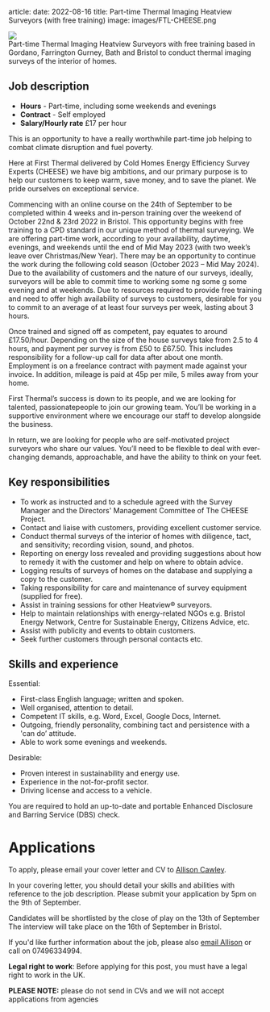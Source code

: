 article:
date: 2022-08-16
title: Part-time Thermal Imaging Heatview Surveyors (with free training)
image: images/FTL-CHEESE.png

<img class="img-fluid" src="{{url_for('.assets', filename='images/FTL-CHEESE.png')}}">

<div class="lead">
Part-time Thermal Imaging Heatview Surveyors with free training based in Gordano,
Farrington Gurney, Bath and Bristol to conduct thermal imaging surveys of the interior of homes.
</div>

## Job description

- **Hours** - Part-time, including some weekends and evenings
- **Contract** - Self employed
- **Salary/Hourly rate** £17 per hour

This is an opportunity to have a really worthwhile part-time job helping to
combat climate disruption and fuel poverty.

Here at First Thermal delivered by Cold Homes Energy Efficiency Survey Experts
(CHEESE) we have big ambitions, and our primary purpose is to help our
customers to keep warm, save money, and to save the planet. We pride ourselves
on exceptional service.

Commencing with an online course on the 24th of September to be completed
within 4 weeks and in-person training over the weekend of October 22nd & 23rd
2022 in Bristol. This opportunity begins with free training to a CPD standard
in our unique method of thermal surveying. We are offering part-time work,
according to your availability, daytime, evenings, and weekends until the end
of Mid May 2023 (with two week’s leave over Christmas/New Year). There may be
an opportunity to continue the work during the following cold season (October
2023 – Mid May 2024). Due to the availability of customers and the nature of
our surveys, ideally, surveyors will be able to commit time to working some ng
some g some evening and at weekends. Due to resources required to provide free
training and need to offer high availability of surveys to customers, desirable
for you to commit to an average of at least four surveys per week, lasting
about 3 hours.

Once trained and signed off as competent, pay equates to around £17.50/hour.
Depending on the size of the house surveys take from 2.5 to 4 hours, and
payment per survey is from £50 to £67.50. This includes responsibility for a
follow-up call for data after about one month. Employment is on a freelance
contract with payment made against your invoice. In addition, mileage is paid
at 45p per mile, 5 miles away from your home.

First Thermal’s success is down to its people, and we are looking for talented,
passionatepeople to join our growing team. You’ll be working in a supportive
environment where we encourage our staff to develop alongside the business.

In return, we are looking for people who are self-motivated project surveyors
who share our values. You’ll need to be flexible to deal with ever-changing
demands, approachable, and have the ability to think on your feet.

## Key responsibilities

- To work as instructed and to a schedule agreed with the Survey Manager and the Directors' Management Committee of The CHEESE Project.
- Contact and liaise with customers, providing excellent customer service.
- Conduct thermal surveys of the interior of homes with diligence, tact, and sensitivity; recording vision, sound, and photos.
- Reporting on energy loss revealed and providing suggestions about how to remedy it with the customer and help on where to obtain advice.
- Logging results of surveys of homes on the database and supplying a copy to the customer.
- Taking responsibility for care and maintenance of survey equipment (supplied for free).
- Assist in training sessions for other Heatview® surveyors.
- Help to maintain relationships with energy-related NGOs e.g. Bristol Energy Network, Centre for Sustainable Energy, Citizens Advice, etc.
- Assist with publicity and events to obtain customers.
- Seek further customers through personal contacts etc.

## Skills and experience

Essential:

- First-class English language; written and spoken.
- Well organised, attention to detail.
- Competent IT skills, e.g. Word, Excel, Google Docs, Internet.
- Outgoing, friendly personality, combining tact and persistence with a 'can do’ attitude.
- Able to work some evenings and weekends.

Desirable:

- Proven interest in sustainability and energy use.
- Experience in the not-for-profit sector.
- Driving license and access to a vehicle.

You are required to hold an up-to-date and portable Enhanced Disclosure and
Barring Service (DBS) check.

# Applications

To apply, please email your cover letter and CV to [Allison
Cawley](mailto:allison.cawley@first-thermal.co.uk).

In your covering letter, you should detail your skills and abilities with
reference to the job description. Please submit your application by 5pm on the
9th of September.

Candidates will be shortlisted by the close of play on the 13th of September
The interview will take place on the 16th of September in Bristol.

If you'd like further information about the job, please also
[email Allison](mailto:allison.cawley@first-thermal.co.uk) or call on 07496334994.

**Legal right to work**: Before applying for this post, you must have a legal
right to work in the UK.

**PLEASE NOTE:** please do not send in CVs and we will not accept applications
from agencies
